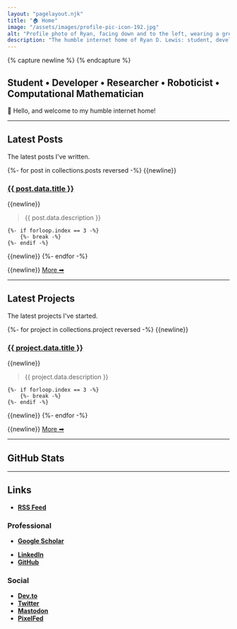 ```yaml
---
layout: "pagelayout.njk"
title: "🏠 Home"
image: "/assets/images/profile-pic-icon-192.jpg"
alt: "Profile photo of Ryan, facing down and to the left, wearing a green baseball cap."
description: "The humble internet home of Ryan D. Lewis: student, developer, researcher, roboticist, and computational mathematician."
---
```


{% capture newline %}
{% endcapture %}

## Student • Developer • Researcher • Roboticist • Computational Mathematician

👋 Hello, and welcome to my humble internet home!

---

## Latest Posts

The latest posts I've written.

{%- for post in collections.posts reversed -%}
{{newline}}
### [ {{ post.data.title }} ]( {{post.url}} )

{{newline}}

> {{ post.data.description }}

	{%- if forloop.index == 3 -%}
		{%- break -%}
	{%- endif -%}
{{newline}}
{%- endfor -%}

{{newline}}
[More ➡](/posts)

---

## Latest Projects

The latest projects I've started.

{%- for project in collections.project reversed -%}
{{newline}}
### [ {{ project.data.title }} ]( {{project.url}} )

{{newline}}

> {{ project.data.description }}

	{%- if forloop.index == 3 -%}
		{%- break -%}
	{%- endif -%}
{{newline}}
{%- endfor -%}

{{newline}}
[More ➡](/projects)

---

## GitHub Stats

<!--
[![My github stats](https://github-readme-stats.vercel.app/api?username=luckierdodge&count_private=true&show_icons=true&theme=dark)](https://github.com/anuraghazra/github-readme-stats)

_Stat card powered by [github-readme-stats](https://github.com/anuraghazra/github-readme-stats)_
-->

---

## Links

<div class="link-capsule">

* **[RSS Feed](https://ryandlewis.dev/feed.xml)**

</div>


### Professional

<div class="link-capsule">

<!-- * **[]()** -->
* **[Google Scholar](https://scholar.google.com/citations?user=NXd4XaoAAAAJ "Ryan D. Lewis • Google Scholar")**
<!--
* <div itemscope itemtype="https://schema.org/Person"><a itemprop="sameAs" content="https://orcid.org/0000-0002-3000-2811" title="0000-0002-3000-2811 • ORCID iD" href="https://orcid.org/0000-0002-3000-2811" target="orcid.widget" rel="me noopener noreferrer" style="vertical-align:top;"><img src="https://orcid.org/sites/default/files/images/orcid_16x16.png" style="width:1em;margin-right:.5em;" alt="ORCID iD icon">ORCID iD</a></div> 
-->
* **[LinkedIn](https://www.linkedin.com/in/ryan-d-lewis "Ryan D. Lewis • LinkedIn")**
* **[GitHub](https://github.com/luckierdodge "@luckierdodge • GitHub")**

</div>

### Social

<div class="link-capsule">

<!-- * **[]()** -->
* **[Dev.to](https://dev.to/luckierdodge "@luckierdodge • Dev")**
* **[Twitter](https://twitter.com/RhinoDaDino "@RhinoDaDino • Twitter")**
* <a rel="me" href="https://mastodon.online/@luckierdodge" title="@luckierdodge • Mastodon.Online"><b>Mastodon</b></a>
* **[PixelFed](https://pixelfed.social/luckierdodge "@luckierdodge • PixelFed.Social")**

</div>
